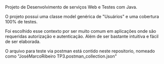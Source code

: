 Projeto de Desenvolvimento de serviços Web e Testes com Java.

O projeto possui uma classe model genérica de "Usuários" e uma cobertura 100% de testes.

Foi escolhido esse contexto por ser muito comum em aplicações onde são requeridas autorização e autenticação.
Além de ser bastante intuitiva e fácil de ser elaborada.

O arquivo para teste via postman está contido neste repositorio, nomeado como "JoséMarcoRibeiro TP3.postman_collection.json"